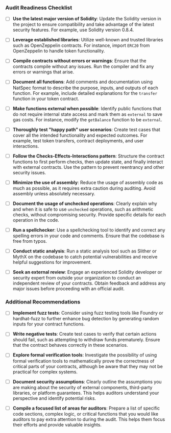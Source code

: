 ### Audit Readiness Checklist

- [ ] **Use the latest major version of Solidity**: Update the Solidity version in the project to ensure compatibility and take advantage of the latest security features. For example, use Solidity version 0.8.4.

- [ ] **Leverage established libraries**: Utilize well-known and trusted libraries such as OpenZeppelin contracts. For instance, import `ERC20` from OpenZeppelin to handle token functionality.

- [ ] **Compile contracts without errors or warnings**: Ensure that the contracts compile without any issues. Run the compiler and fix any errors or warnings that arise.

- [ ] **Document all functions**: Add comments and documentation using NatSpec format to describe the purpose, inputs, and outputs of each function. For example, include detailed explanations for the `transfer` function in your token contract.

- [ ] **Make functions external when possible**: Identify public functions that do not require internal state access and mark them as `external` to save gas costs. For instance, modify the `getBalance` function to be `external`.

- [ ] **Thoroughly test "happy path" user scenarios**: Create test cases that cover all the intended functionality and expected outcomes. For example, test token transfers, contract deployments, and user interactions.

- [ ] **Follow the Checks-Effects-Interactions pattern**: Structure the contract functions to first perform checks, then update state, and finally interact with external contracts. Use the pattern to prevent reentrancy and other security issues.

- [ ] **Minimize the use of assembly**: Reduce the usage of assembly code as much as possible, as it requires extra caution during auditing. Avoid assembly unless absolutely necessary.

- [ ] **Document the usage of unchecked operations**: Clearly explain why and when it is safe to use `unchecked` operations, such as arithmetic checks, without compromising security. Provide specific details for each operation in the code.

- [ ] **Run a spellchecker**: Use a spellchecking tool to identify and correct any spelling errors in your code and comments. Ensure that the codebase is free from typos.

- [ ] **Conduct static analysis**: Run a static analysis tool such as Slither or MythX on the codebase to catch potential vulnerabilities and receive helpful suggestions for improvement.

- [ ] **Seek an external review**: Engage an experienced Solidity developer or security expert from outside your organization to conduct an independent review of your contracts. Obtain feedback and address any major issues before proceeding with an official audit.

### Additional Recommendations

- [ ] **Implement fuzz tests**: Consider using fuzz testing tools like Foundry or hardhat-fuzz to further enhance bug detection by generating random inputs for your contract functions.

- [ ] **Write negative tests**: Create test cases to verify that certain actions should fail, such as attempting to withdraw funds prematurely. Ensure that the contract behaves correctly in these scenarios.

- [ ] **Explore formal verification tools**: Investigate the possibility of using formal verification tools to mathematically prove the correctness of critical parts of your contracts, although be aware that they may not be practical for complex systems.

- [ ] **Document security assumptions**: Clearly outline the assumptions you are making about the security of external components, third-party libraries, or platform guarantees. This helps auditors understand your perspective and identify potential risks.

- [ ] **Compile a focused list of areas for auditors**: Prepare a list of specific code sections, complex logic, or critical functions that you would like auditors to pay extra attention to during the audit. This helps them focus their efforts and provide valuable insights.
